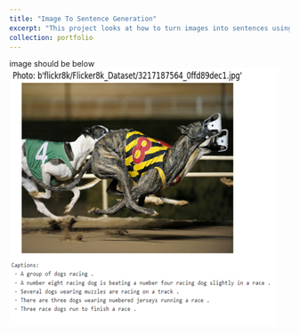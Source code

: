 ```yaml
---
title: "Image To Sentence Generation"
excerpt: "This project looks at how to turn images into sentences using attention mechanisms. We want to see how our model looks at images, picks out important parts, and makes captions that make sense. We're focusing on how visual things and words work together to understand how image captions are made. <br/><img src='./images/portfolioimagetosentenceimage.png'>"
collection: portfolio
---
```


image should be below
<br/><img src='/images/portfolioimagetosentenceimage.png'>
